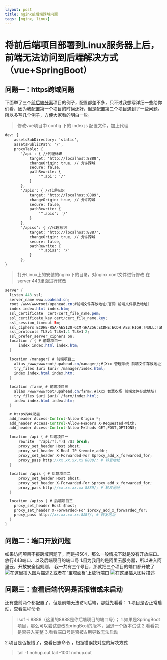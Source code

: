 ```yaml
---
layout: post
title: nginx前后端跨域问题
tags: [nginx, linux]
---
```


# 将前后端项目部署到Linux服务器上后，前端无法访问到后端解决方式（vue+SpringBoot）

## 问题一：https跨域问题

下面举了三个[前后端分离](https://so.csdn.net/so/search?q=%E5%89%8D%E5%90%8E%E7%AB%AF%E5%88%86%E7%A6%BB&spm=1001.2101.3001.7020)项目的例子，配置都差不多，只不过我想写详细一些给你们看，因为我配置第一个项目的时候还好，但是配置第二个项目遇到了一些问题。所以多写几个例子，方便大家看的明白一些。

> 修改vue项目中 config 下的 index.js 配置文件，加上代理

```html
dev: {
	assetsSubDirectory: 'static',
	assetsPublicPath: '/',
	proxyTable: {
	   '/api': { //代理标识
	       target: 'http://localhost:8888',
	       changeOrigin: true, // 允许跨域
	       secure: false,
	       pathRewrite: {
	           '^.api': '/'
	       }
	   },
	   '/apis': { //代理标识
	       target: 'http://localhost:8889',
	       changeOrigin: true, // 允许跨域
	       secure: false,
	       pathRewrite: {
	           '^.apis': '/'
	       }
	   },
	   '/apiss': { //代理标识
	       target: 'http://localhost:8887',
	       changeOrigin: true, // 允许跨域
	       secure: false,
	       pathRewrite: {
	           '^.apiss': '/'
	       }
	   },
}

```

> 打开Linux上的安装的nginx下的目录，对nginx.conf文件进行修改
> 在server 443里面进行修改

```java
server {
  listen 443 ssl;
  server_name www.upahead.cn;
  root /www/wwwroot/upahead.cn;#前端文件存放地址(官网 前端文件存放地址)
  index index.html index.htm;
  ssl_certificate  cert/cert_file_name.pem;
  ssl_certificate_key cert/cert_file_name.key;
  ssl_session_timeout 5m;
  ssl_ciphers ECDHE-RSA-AES128-GCM-SHA256:ECDHE:ECDH:AES:HIGH:!NULL:!aNULL:!MD5:!ADH:!RC4;
  ssl_protocols TLSv1 TLSv1.1 TLSv1.2;
  ssl_prefer_server_ciphers on;
  location / { # 前端项目一
      index index.html index.htm;
  }

  location /manager{ # 前端项目二
  	alias /www/wwwroot/upahead.cn/manager/;#(Xxx 管理系统 前端文件存放地址)
  	try_files $uri $uri/ /manager/index.html;
  	index index.html index.htm;
  }

  location /farm{ # 前端项目三
  	alias /www/wwwroot/upahead.cn/farm/;#(Xxx 智慧农场 前端文件存放地址)
  	try_files $uri $uri/ /farm/index.html;
  	index index.html index.htm;
  }

  # https跨域配置
  add_header Access-Control-Allow-Origin *;
  add_header Access-Control-Allow-Headers X-Requested-With;
  add_header Access-Control-Allow-Methods GET,POST,OPTIONS;

  location /api { # 后端项目一
      rewrite  ^/api/?(.*)$ /$1 break;
      proxy_set_header Host $host;
      proxy_set_header X-Real-IP $remote_addr;
      proxy_set_header X-Forwarded-For $proxy_add_x_forwarded_for;
      proxy_pass http://xx.xx.xx.xx:8888/; # 转发地址
  }

  location /apis { # 后端项目二
      proxy_set_header Host $host;
      proxy_set_header X-Forwarded-For $proxy_add_x_forwarded_for;
      proxy_pass http://xx.xx.xx.xx:8889/; # 转发地址
  }

  location /apiss { # 后端项目三
	proxy_set_header Host $host;
	proxy_set_header X-Forwarded-For $proxy_add_x_forwarded_for;
	proxy_pass http://xx.xx.xx.xx:8887/; # 转发地址
  }
}

```

## 问题二：端口开放问题

如果访问项目不报跨域问题了，而是报504，那么一般情况下就是没有开放端口。
放行443端口、以及后端项目的端口号
1.因为我用的是阿里云服务器，所以进入阿里云，开放安全组规则，
我一共有三个项目，那就把三个项目的端口都开放了
![在这里插入图片描述](https://cdn.jsdelivr.net/gh/darkchoco10099/img/20210504191652310.png)2.或者在“宝塔面板”上放行端口
![在这里插入图片描述](https://img-blog.csdnimg.cn/20210504193728284.png?x-oss-process=image/watermark,type_ZmFuZ3poZW5naGVpdGk,shadow_10,text_aHR0cHM6Ly9ibG9nLmNzZG4ubmV0L3FxXzQ0MDg5NjQ5,size_16,color_FFFFFF,t_70)

## 问题三：查看后端代码是否报错或未启动

还有些前两个都配置了，但是前端无法访问后端，那就先看看：
1.项目是否正常启动，查看进程命令

> lsof -i:8888（这里的8888是你后端项目的端口号）；
> 1.如果是SpringBoot项目，那么可以尝试更改SpringBoot的版本，回退一个版本试试
> 2.看看包是否导入完整
> 3.看看端口号是否被占用导致无法启动

2.项目是否报错了，查看日志命令 ，根据错误找对应的解决方式

> tail -f nohup.out
> tail -100f nohup.out

